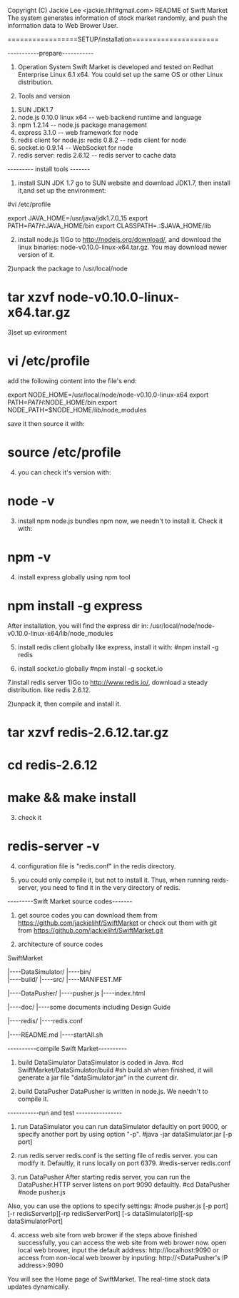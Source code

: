
Copyright (C) Jackie Lee <jackie.lihf#gmail.com>
README of Swift Market
The system generates information of stock market randomly, and push the information data to Web Brower User.

=================SETUP/installation=====================

-----------prepare-----------
1. Operation System
Swift Market is developed and tested on Redhat Enterprise Linux 6.1 x64. You could set up the same OS or other Linux distribution.

2. Tools and version

1) SUN JDK1.7
2) node.js 0.10.0 linux x64  -- web backend runtime and language
3) npm 1.2.14                -- node.js package management 
4) express 3.1.0             -- web framework for node
5) redis client for node.js: redis 0.8.2  -- redis client for node
6) socket.io 0.9.14                       -- WebSocket for node
7) redis server: redis 2.6.12             -- redis server to cache data


--------- install tools -------
1. install SUN JDK 1.7
go to SUN website and download JDK1.7, then install it,and set up the environment:

#vi /etc/profile

export JAVA_HOME=/usr/java/jdk1.7.0_15
export PATH=$PATH:$JAVA_HOME/bin
export CLASSPATH=.:$JAVA_HOME/lib


2. install node.js
1)Go to http://nodejs.org/download/, and download the linux binaries: node-v0.10.0-linux-x64.tar.gz. 
You may download newer version of it.

2)unpack the package to /usr/local/node
# tar xzvf node-v0.10.0-linux-x64.tar.gz

3)set up evironment
# vi /etc/profile
add the following content into the file's end:

export NODE_HOME=/usr/local/node/node-v0.10.0-linux-x64
export PATH=$PATH:$NODE_HOME/bin
export NODE_PATH=$NODE_HOME/lib/node_modules

save it then source it with:
# source /etc/profile

4) you can check it's version with:
# node -v

3. install npm
node.js bundles npm now, we needn't to install it. Check it with:
# npm -v

4. install express globally using npm tool
# npm install -g express
After installation, you will find the express dir in: /usr/local/node/node-v0.10.0-linux-x64/lib/node_modules

5. install redis client globally
like express, install it with:
#npm install -g redis

6. install socket.io globally
#npm install -g socket.io

7.install redis server
1)Go to http://www.redis.io/, download a steady distribution. like redis 2.6.12.

2)unpack it, then compile and install it.
# tar xzvf redis-2.6.12.tar.gz
# cd redis-2.6.12
# make && make install

3) check it
# redis-server -v

4) configuration file is "redis.conf" in the redis directory.

5) you could only compile it, but not to install it. Thus, when running reids-server, you need to find it in the very directory of redis.

---------Swift Market source codes-------
1) get source codes
you can download them from https://github.com/jackielihf/SwiftMarket
or check out them with git from https://github.com/jackielihf/SwiftMarket.git

2) architecture of source codes

SwiftMarket

|----DataSimulator/
     |----bin/                
     |----build/
     |----src/
     |----MANIFEST.MF
     
|----DataPusher/
     |----pusher.js
     |----index.html
     
|----doc/
     |----some documents including Design Guide
     
|----redis/
     |----redis.conf
     
|----README.md
|----startAll.sh

----------compile Swift Market----------
1. build DataSimulator
DataSimulator is coded in Java.
#cd SwiftMarket/DataSimulator/build
#sh build.sh
when finished, it will generate a jar file "dataSimulator.jar" in the current dir.

2. build DataPusher
DataPusher is written in node.js. We needn't to compile it.


-----------run and test ----------------
1. run DataSimulator
you can run dataSimulator defaultly on port 9000, or specify another port by using option "-p".
#java -jar dataSimulator.jar [-p port]

2. run redis server
redis.conf is the setting file of redis server. you can modify it. Defaultly, it runs locally on port 6379.
#redis-server redis.conf

3. run DataPusher
After starting redis server, you can run the DataPusher.HTTP server listens on port 9090 defaultly.
#cd DataPusher
#node pusher.js

Also, you can use the options to specify settings:
#node pusher.js [-p port] [-r redisServerIp][-rp redisServerPort] [-s dataSimulatorIp][-sp dataSimulatorPort]

4. access web site from web brower
if the steps above finished successfully, you can access the web site from web brower now.
open local web brower, input the default address: http://localhost:9090
or access from non-local web brower by inputing: http://<DataPusher's IP address>:9090

You will see the Home page of SwiftMarket. The real-time stock data updates dynamically.





